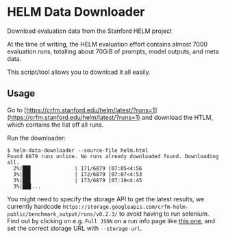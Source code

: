 # HELM Data Downloader

Download evaluation data from the Stanford HELM project

At the time of writing, the HELM evaluation effort contains almost 7000 evaluation runs, totalling about 70GiB of prompts, model outputs, and meta data.

This script/tool allows you to download it all easily.

## Usage

Go to [https://crfm.stanford.edu/helm/latest/?runs=1](https://crfm.stanford.edu/helm/latest/?runs=1) and download the HTLM, which contains the list off all runs.

Run the downloader:

```shell
$ helm-data-downloader --source-file helm.html
Found 6879 runs online. No runs already downloaded found. Downloading all.
  2%|██▋              | 171/6879 [07:05<4:56
  3%|██▋              | 172/6879 [07:07<4:53
  3%|██▋              | 173/6879 [07:10<4:45
  3%|██▊...
```

You might need to specify the storage API to get the latest results,
we currently hardcode `https://storage.googleapis.com/crfm-helm-public/benchmark_output/runs/v0.2.3/` to avoid having to run selenium. Find out by clicking on e.g. `Full JSON` on a run info page like [this one](https://crfm.stanford.edu/helm/latest/?runs=1&runSpec=babi_qa%3Atask%3D15%2Cmodel%3Dtogether_glm%2Cstop%3Dhash), and set the correct storage URL with `--storage-url`.
